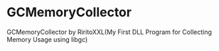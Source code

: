 # GCMemoryCollector
GCMemoryCollector by RiritoXXL(My First DLL Program for Collecting Memory Usage using libgc)
